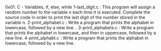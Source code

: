 0x01. C - Variables, if, else, while
1-last_digit.c : This program will assign a random number to the variable n each time it is executed. Complete the source code in order to print the last digit of the number stored in the variable n.
2-print_alphabet.c : Write a program that prints the alphabet in lowercase, followed by a new line. .
3-print_alphabets.c : Write a program that prints the alphabet in lowercase, and then in uppercase, followed by a new line.
4-print_alphabt.c : Write a program that prints the alphabet in lowercase, followed by a new line.

